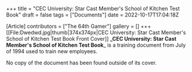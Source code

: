 +++
title = "CEC University: Star Cast Member's School of Kitchen Test Book"
draft = false
tags = ["Documents"]
date = 2022-10-17T17:04:18Z

[Article]
contributors = ["The 64th Gamer"]
gallery = []
+++
[[File:Dwedwd.jpg|thumb|374x374px|CEC University: Star Cast Member's School of Kitchen Test Book Front Cover]]
**_CEC University: Star Cast Member's School of Kitchen Test Book**_ is a training document from July of 1994 used to train new employees.

No copy of the document has been found outside of its cover.